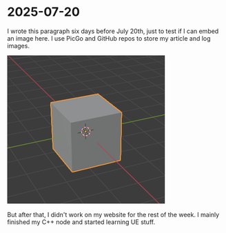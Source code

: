 # 2025-07-20

I wrote this paragraph six days before July 20th, just to test if I can embed an image here. I use PicGo and GitHub repos to store my article and log images.

![](https://raw.githubusercontent.com/DavidCai1874/my-tech-art-station-assets-storage-01/main/20250714142655.png)

But after that, I didn't work on my website for the rest of the week. I mainly finished my C++ node and started learning UE stuff.